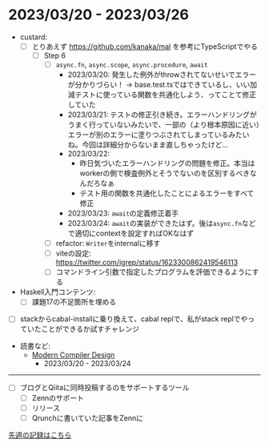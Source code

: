 # 2023/03/20 - 2023/03/26

- custard:
    - [ ] とりあえず <https://github.com/kanaka/mal> を参考にTypeScriptでやる
        - [ ] Step 6
            - [ ] `async.fn`, `async.scope`, `async.procedure`, `await`
                - 2023/03/20: 発生した例外がthrowされてないせいでエラーが分かりづらい！ -\> base.test.tsではできているし、いい加減テストに使っている関数を共通化しよう、ってことて修正していた
                - 2023/03/21: テストの修正引き続き。エラーハンドリングがうまく行っていないみたいで、一部の（より根本原因に近い）エラーが別のエラーに塗りつぶされてしまっているみたいね。今回は詳細分からないまま直しちゃったけど...
                - 2023/03/22:
                    - 昨日気づいたエラーハンドリングの問題を修正。本当はworkerの側で検査例外とそうでないのを区別するべきなんだろなぁ
                    - テスト用の関数を共通化したことによるエラーをすべて修正
                - 2023/03/23: `await`の定義修正着手
                - 2023/03/24: `await`の実装ができたはず。後は`async.fn`などで適切にcontextを設定すればOKなはず
            - [ ] refactor: `Writer`をinternalに移す
            - [ ] viteの設定: <https://twitter.com/igrep/status/1623300862419546113>
            - [ ] コマンドライン引数で指定したプログラムを評価できるようにする
- Haskell入門コンテンツ:
    - [ ] 課題17の不足箇所を埋める
- [ ] stackからcabal-installに乗り換えて、cabal replで、私がstack replでやっていたことができるか試すチャレンジ
- 読書など:
    - [Modern Compiler Design](https://www.springer.com/jp/book/9781461446989)
        - 2023/03/20 - 2023/03/24

------

- [ ] ブログとQiitaに同時投稿するのをサポートするツール
    - [ ] Zennのサポート
    - [ ] リリース
    - [ ] Qrunchに書いていた記事をZennに

[先週の記録はこちら](https://github.com/igrep/daily-commits/blob/80bfec7ffb4a907334a2fea79f32f2f562ecac99/yesterday.md)
